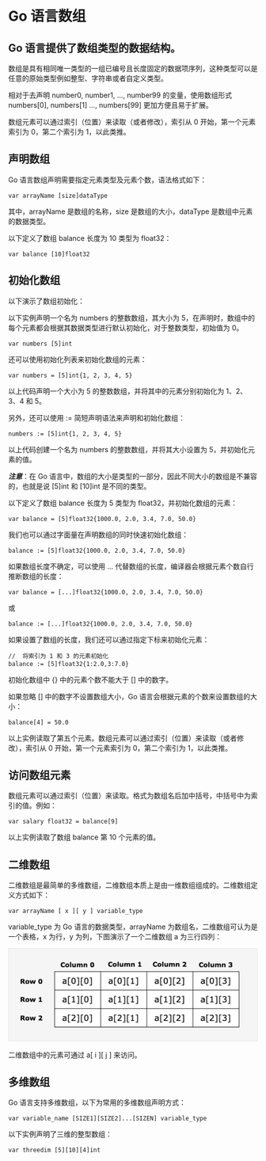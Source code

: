 # Go 语言数组

## Go 语言提供了数组类型的数据结构。

数组是具有相同唯一类型的一组已编号且长度固定的数据项序列，这种类型可以是任意的原始类型例如整型、字符串或者自定义类型。

相对于去声明 number0, number1, ..., number99 的变量，使用数组形式 numbers[0], numbers[1] ..., numbers[99] 更加方便且易于扩展。

数组元素可以通过索引（位置）来读取（或者修改），索引从 0 开始，第一个元素索引为 0，第二个索引为 1，以此类推。

## 声明数组
Go 语言数组声明需要指定元素类型及元素个数，语法格式如下：
```shell
var arrayName [size]dataType
```
其中，arrayName 是数组的名称，size 是数组的大小，dataType 是数组中元素的数据类型。

以下定义了数组 balance 长度为 10 类型为 float32：
```shell
var balance [10]float32
```

## 初始化数组
以下演示了数组初始化：

以下实例声明一个名为 numbers 的整数数组，其大小为 5，在声明时，数组中的每个元素都会根据其数据类型进行默认初始化，对于整数类型，初始值为 0。

```shell
var numbers [5]int
```
还可以使用初始化列表来初始化数组的元素：
```shell
var numbers = [5]int{1, 2, 3, 4, 5}
```
以上代码声明一个大小为 5 的整数数组，并将其中的元素分别初始化为 1、2、3、4 和 5。

另外，还可以使用 := 简短声明语法来声明和初始化数组：
```shell
numbers := [5]int{1, 2, 3, 4, 5}
```
以上代码创建一个名为 numbers 的整数数组，并将其大小设置为 5，并初始化元素的值。

***注意***：在 Go 语言中，数组的大小是类型的一部分，因此不同大小的数组是不兼容的，也就是说 [5]int 和 [10]int 是不同的类型。

以下定义了数组 balance 长度为 5 类型为 float32，并初始化数组的元素：
```shell
var balance = [5]float32{1000.0, 2.0, 3.4, 7.0, 50.0}
```

我们也可以通过字面量在声明数组的同时快速初始化数组：
```shell
balance := [5]float32{1000.0, 2.0, 3.4, 7.0, 50.0}
```

如果数组长度不确定，可以使用 ... 代替数组的长度，编译器会根据元素个数自行推断数组的长度：
```shell
var balance = [...]float32{1000.0, 2.0, 3.4, 7.0, 50.0}
```
或
```shell
balance := [...]float32{1000.0, 2.0, 3.4, 7.0, 50.0}
```

如果设置了数组的长度，我们还可以通过指定下标来初始化元素：
```shell
//  将索引为 1 和 3 的元素初始化
balance := [5]float32{1:2.0,3:7.0}
```
初始化数组中 {} 中的元素个数不能大于 [] 中的数字。

如果忽略 [] 中的数字不设置数组大小，Go 语言会根据元素的个数来设置数组的大小：
```shell
balance[4] = 50.0
```
以上实例读取了第五个元素。数组元素可以通过索引（位置）来读取（或者修改），索引从 0 开始，第一个元素索引为 0，第二个索引为 1，以此类推。

## 访问数组元素
数组元素可以通过索引（位置）来读取。格式为数组名后加中括号，中括号中为索引的值。例如：
```shell
var salary float32 = balance[9]
```
以上实例读取了数组 balance 第 10 个元素的值。

## 二维数组
二维数组是最简单的多维数组，二维数组本质上是由一维数组组成的。二维数组定义方式如下：
```shell
var arrayName [ x ][ y ] variable_type
```
variable_type 为 Go 语言的数据类型，arrayName 为数组名，二维数组可认为是一个表格，x 为行，y 为列，下图演示了一个二维数组 a 为三行四列：

![img.png](img.png)

二维数组中的元素可通过 a[ i ][ j ] 来访问。


## 多维数组
Go 语言支持多维数组，以下为常用的多维数组声明方式：
```shell
var variable_name [SIZE1][SIZE2]...[SIZEN] variable_type
```

以下实例声明了三维的整型数组：
```shell
var threedim [5][10][4]int
```
